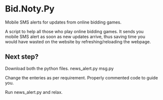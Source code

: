 # Bid.Noty.Py
Mobile SMS alerts for updates from online bidding games.

A script to help all those who play online bidding games. It sends you mobile SMS alert as soon as new updates arrive, thus saving time you would have wasted on the website by refreshing/reloading the webpage. 

## Next step? 
Download both the python files.
news_alert.py
msg.py

Change the enteries as per requirement. Properly commented code to guide you.

Run news_alert.py and relax. 
